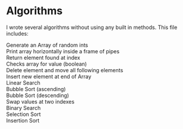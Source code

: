 # Algorithms

I wrote several algorithms without using any built in methods.  This file includes:

Generate an Array of random ints  
Print array horizontally inside a frame of pipes  
Return element found at index  
Checks array for value (boolean)  
Delete element and move all following elements  
Insert new element at end of Array  
Linear Search  
Bubble Sort (ascending)  
Bubble Sort (descending)  
Swap values at two indexes  
Binary Search  
Selection Sort  
Insertion Sort
